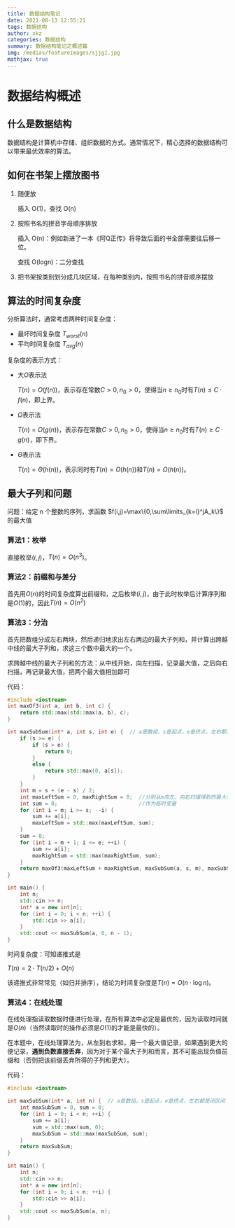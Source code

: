 ```yaml
---
title: 数据结构笔记
date: 2021-08-13 12:55:21
tags: 数据结构
author: xkz
categories: 数据结构
summary: 数据结构笔记之概述篇
img: /medias/featureimages/sjjg1.jpg
mathjax: true
---
```


# 数据结构概述

## 什么是数据结构

数据结构是计算机中存储、组织数据的方式。通常情况下，精心选择的数据结构可以带来最优效率的算法。

## 如何在书架上摆放图书

1. 随便放

	插入 O(1)，查找 O(n)

2. 按照书名的拼音字母顺序排放

	插入 O(n)：例如新进了一本《阿Q正传》将导致后面的书全部需要往后移一位。

	查找 O(logn)：二分查找

3. 把书架按类别划分成几块区域，在每种类别内，按照书名的拼音顺序摆放

## 算法的时间复杂度

分析算法时，通常考虑两种时间复杂度：

+ 最坏时间复杂度 $T_{worst}(n)$
+ 平均时间复杂度 $T_{avg}(n)$

复杂度的表示方式：

+ 大$O$表示法

	$T(n)=O(f(n))$，表示存在常数$C>0,n_0>0$，使得当$n\ge n_0$时有$T(n)\le C\cdot f(n)$，即上界。

+ $\Omega$表示法

	$T(n)=\Omega (g(n))$，表示存在常数$C>0,n_0>0$，使得当$n\ge n_0$时有$T(n)\ge C\cdot g(n)$，即下界。

+ $\Theta$表示法

	$T(n)=\Theta (h(n))$，表示同时有$T(n)=O(h(n))$和$T(n)=\Omega (h(n))$。

## 最大子列和问题

问题：给定 n 个整数的序列，求函数 $f(i,j)=\max\{0,\sum\limits_{k=i}^jA_k\}$ 的最大值

### 算法1：枚举

直接枚举$(i,j)$，$T(n)=O(n^3)$。

### 算法2：前缀和与差分

首先用$O(n)$的时间复杂度算出前缀和，之后枚举$(i,j)$，由于此时枚举后计算序列和是$O(1)$的，因此$T(n)=O(n^2)$

### 算法3：分治

首先把数组分成左右两块，然后递归地求出左右两边的最大子列和，并计算出跨越中线的最大子列和，求这三个数中最大的一个。

求跨越中线的最大子列和的方法：从中线开始，向左扫描，记录最大值，之后向右扫描，再记录最大值，把两个最大值相加即可

代码：

```cpp
#include <iostream>
int maxOf3(int a, int b, int c) {
    return std::max(std::max(a, b), c);
}

int maxSubSum(int* a, int s, int e) {  // a是数组，s是起点，e是终点，左右都是闭区间
    if (s >= e) {
        if (s > e) {
            return 0;
        }
        else {
            return std::max(0, a[s]);
        }
    }
    int m = s + (e - s) / 2;
    int maxLeftSum = 0, maxRightSum = 0;  //分别从m向左、向右扫描得到的最大值
    int sum = 0;                          //作为临时变量
    for (int i = m; i >= s; --i) {
        sum += a[i];
        maxLeftSum = std::max(maxLeftSum, sum);
    }
    sum = 0;
    for (int i = m + 1; i <= e; ++i) {
        sum += a[i];
        maxRightSum = std::max(maxRightSum, sum);
    }
    return maxOf3(maxLeftSum + maxRightSum, maxSubSum(a, s, m), maxSubSum(a, m + 1, e));
}

int main() {
    int n;
    std::cin >> n;
    int* a = new int[n];
    for (int i = 0; i < n; ++i) {
        std::cin >> a[i];
    }
    std::cout << maxSubSum(a, 0, n - 1);
}
```

时间复杂度：可知递推式是

$T(n)=2\cdot T(n/2)+O(n)$

该递推式非常常见（如归并排序），结论为时间复杂度是$T(n)=O(n\cdot\log n)$。

### 算法4：在线处理

在线处理指读取数据时便进行处理，在所有算法中必定是最优的，因为读取时间就是$O(n)$（当然读取时的操作必须是$O(1)$的才能是最快的）。

在本题中，在线处理算法为，从左到右求和，用一个最大值记录，如果遇到更大的便记录，**遇到负数直接丢弃**，因为对于某个最大子列和而言，其不可能出现负值前缀和（否则把该前缀丢弃所得的子列和更大）。

代码：

```cpp
#include <iostream>

int maxSubSum(int* a, int n) {  // a是数组，s是起点，e是终点，左右都是闭区间
    int maxSubSum = 0, sum = 0;
    for (int i = 0; i < n; ++i) {
        sum += a[i];
        sum = std::max(sum, 0);
        maxSubSum = std::max(maxSubSum, sum);
    }
    return maxSubSum;
}

int main() {
    int n;
    std::cin >> n;
    int* a = new int[n];
    for (int i = 0; i < n; ++i) {
        std::cin >> a[i];
    }
    std::cout << maxSubSum(a, n);
}
```

